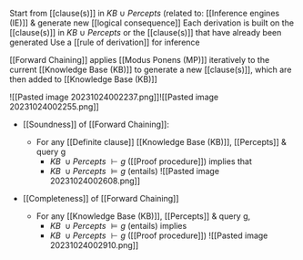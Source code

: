 Start from [[clause(s)]] in $KB\ \cup\ Percepts$ (related to: [[Inference engines (IE)]] & generate new [[logical consequence]]
Each derivation is built on the [[clause(s)]] in $KB\ \cup\ Percepts$ or the [[clause(s)]] that have already been generated
Use a [[rule of derivation]] for inference

[[Forward Chaining]] applies [[Modus Ponens (MP)]] iteratively to the current [[Knowledge Base (KB)]] to generate a new [[clause(s)]], which are then added to [[Knowledge Base (KB)]]

![[Pasted image 20231024002237.png]]![[Pasted image 20231024002255.png]]

- [[Soundness]] of [[Forward Chaining]]:
	- For any [[Definite clause]] [[Knowledge Base (KB)]], [[Percepts]] & query g
		- $KB\ \cup Percepts\ \vdash g$ ([[Proof procedure]])
		implies that
		- $KB\ \cup Percepts\ \vDash g$ (entails)
		![[Pasted image 20231024002608.png]]

- [[Completeness]] of [[Forward Chaining]]
	- For any [[Knowledge Base (KB)]], [[Percepts]] & query g, 
		- $KB\ \cup Percepts\ \vDash g$ (entails)
		implies
		- $KB\ \cup Percepts\ \vdash g$ ([[Proof procedure]])
		![[Pasted image 20231024002910.png]]
